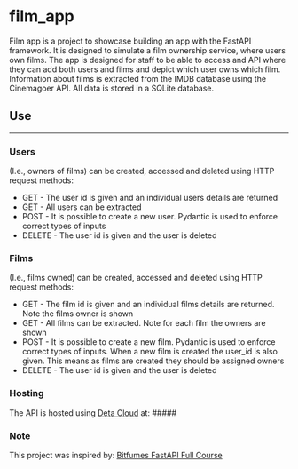 # film_app

Film app is a project to showcase building an app with the FastAPI framework. It is designed to simulate a film ownership service, where users own films. The app is designed for staff to be able to access and API where they can add both users and films and depict which user owns which film. Information about films is extracted from the IMDB database using the Cinemagoer API. All data is stored in a SQLite database.


## Use
---


### Users 
(I.e., owners of films) can be created, accessed and deleted using HTTP request methods:

- GET - The user id is given and an individual users details are returned
- GET - All users can be extracted
- POST - It is possible to create a new user. Pydantic is used to enforce correct types of inputs
- DELETE - The user id is given and the user is deleted


### Films
(I.e., films owned) can be created, accessed and deleted using HTTP request methods:

- GET - The film id is given and an individual films details are returned. Note the films owner is shown
- GET - All films can be extracted. Note for each film the owners are shown
- POST - It is possible to create a new film. Pydantic is used to enforce correct types of inputs. When a new film is created the user_id is also given. This means as films are created they should be assigned owners
- DELETE - The user id is given and the user is deleted


### Hosting
The API is hosted using [Deta Cloud](https://www.deta.sh/) at: #####


### Note
This project was inspired by: [Bitfumes FastAPI Full Course](https://www.youtube.com/watch?v=7t2alSnE2-I&t=11405s)

